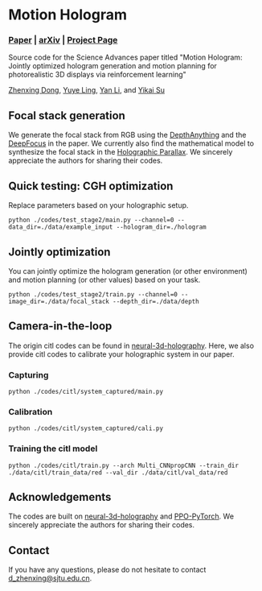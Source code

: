 # Motion Hologram
### [Paper](https://arxiv.org/pdf/2401.12537v2) | [arXiv](https://arxiv.org/abs/2401.12537v2) | [Project Page](https://zhenxing-dong.github.io/Motion-Hologram/)

Source code for the Science Advances paper titled "Motion Hologram: Jointly optimized hologram generation and motion planning for photorealistic 3D displays via reinforcement learning"

[Zhenxing Dong](https://zhenxing-dong.github.io/),
[Yuye Ling](http://www.yuyeling.com/),
[Yan Li](),
and [Yikai Su](https://otip.sjtu.edu.cn/en/member/YikaiSu) 

## Focal stack generation
We generate the focal stack from RGB using the [DepthAnything](https://github.com/DepthAnything/Depth-Anything-V2) and the [DeepFocus](https://github.com/facebookresearch/DeepFocus) in the paper. We currently also find the mathematical model to synthesize the focal stack in the [Holographic Parallax](https://github.com/dongyeon93/holographic-parallax). We sincerely appreciate the authors for sharing their codes.

## Quick testing: CGH optimization
Replace parameters based on your holographic setup.
```
python ./codes/test_stage2/main.py --channel=0 --data_dir=./data/example_input --hologram_dir=./hologram
```

## Jointly optimization
You can jointly optimize the hologram generation (or other environment) and motion planning (or other values) based on your task.
```
python ./codes/test_stage2/train.py --channel=0 --image_dir=./data/focal_stack --depth_dir=./data/depth
```
## Camera-in-the-loop
The origin citl codes can be found in [neural-3d-holography](https://github.com/computational-imaging/neural-3d-holography). Here, we also provide citl codes to calibrate your holographic system in our paper.

### Capturing
```
python ./codes/citl/system_captured/main.py
```
### Calibration
```
python ./codes/citl/system_captured/cali.py
```
### Training the citl model
```
python ./codes/citl/train.py --arch Multi_CNNpropCNN --train_dir ./data/citl/train_data/red --val_dir ./data/citl/val_data/red
```

## Acknowledgements
The codes are built on [neural-3d-holography](https://github.com/computational-imaging/neural-3d-holography) and [PPO-PyTorch](https://github.com/nikhilbarhate99/PPO-PyTorch). We sincerely appreciate the authors for sharing their codes.
## Contact
If you have any questions, please do not hesitate to contact [d_zhenxing@sjtu.edu.cn](d_zhenxing@sjtu.edu.cn).
